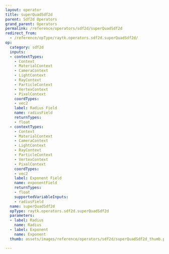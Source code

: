 ```yaml
---
layout: operator
title: superQuadSdf2d
parent: Sdf2d Operators
grand_parent: Operators
permalink: /reference/operators/sdf2d/superQuadSdf2d
redirect_from:
  - /reference/opType/raytk.operators.sdf2d.superQuadSdf2d/
op:
  category: sdf2d
  inputs:
  - contextTypes:
    - Context
    - MaterialContext
    - CameraContext
    - LightContext
    - RayContext
    - ParticleContext
    - VertexContext
    - PixelContext
    coordTypes:
    - vec2
    label: Radius Field
    name: radiusField
    returnTypes:
    - float
  - contextTypes:
    - Context
    - MaterialContext
    - CameraContext
    - LightContext
    - RayContext
    - ParticleContext
    - VertexContext
    - PixelContext
    coordTypes:
    - vec2
    label: Exponent Field
    name: exponentField
    returnTypes:
    - float
    supportedVariableInputs:
    - radiusField
  name: superQuadSdf2d
  opType: raytk.operators.sdf2d.superQuadSdf2d
  parameters:
  - label: Radius
    name: Radius
  - label: Exponent
    name: Exponent
  thumb: assets/images/reference/operators/sdf2d/superQuadSdf2d_thumb.png

---
```

